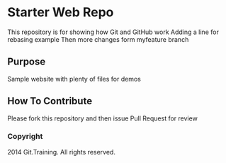 # Starter Web Repo

This repository is for showing how Git and GitHub work
Adding a line for rebasing example
Then more changes form myfeature branch

## Purpose

Sample website with plenty of files for demos

## How To Contribute

Please fork this repository and then issue Pull Request for review

### Copyright

2014 Git.Training. All rights reserved.